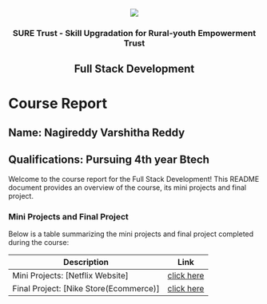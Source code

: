 <!-- PROJECT LOGO -->
<br />

<div align="center">
   <img src='https://user-images.githubusercontent.com/73131499/166115643-d3187f47-d38f-41b2-ae42-5ecbbc60de14.png' />


<h3 align="center">SURE Trust - Skill Upgradation for Rural-youth Empowerment Trust</h3>
  <h2> Full Stack Development </h2>
</div>

# Course Report

## Name: Nagireddy Varshitha Reddy

## Qualifications: Pursuing 4th year Btech

Welcome to the course report for the Full Stack Development! This README document provides an overview of the course, its mini projects and final project.

### Mini Projects and Final Project

Below is a table summarizing the mini projects and final project completed during the course:

| Description                               | Link                                    |
|-------------------------------------------|-----------------------------------------|
| Mini Projects: [Netflix Website]          | [click here](https://github.com/sure-trust/G14_FSD/tree/main/Mini%20Projects/VARSHITHA%20REDDY/Netflix-Clone-main)                       |
| Final Project: [Nike Store(Ecommerce)]     | [click here](https://github.com/sure-trust/G14_FSD/tree/main/Final%20Capstone%20Project/VARSHITHA%20REDDY/one)                        |
